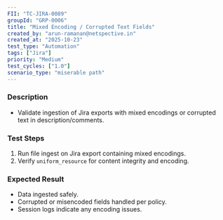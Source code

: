 ```yaml
---
FII: "TC-JIRA-0089"
groupId: "GRP-0006"
title: "Mixed Encoding / Corrupted Text Fields"
created_by: "arun-ramanan@netspective.in"
created_at: "2025-10-23"
test_type: "Automation"
tags: ["Jira"]
priority: "Medium"
test_cycles: ["1.0"]
scenario_type: "miserable path"
---
```

### Description
- Validate ingestion of Jira exports with mixed encodings or corrupted text in description/comments.

### Test Steps
1. Run file ingest on Jira export containing mixed encodings.  
2. Verify `uniform_resource` for content integrity and encoding.  

### Expected Result
- Data ingested safely.  
- Corrupted or misencoded fields handled per policy.  
- Session logs indicate any encoding issues.
